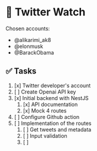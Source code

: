 # 🐣 Twitter Watch
Chosen accounts:
- @alikarimi_ak8
- @elonmusk
- @BarackObama


## ✅ Tasks
1. [x] Twitter developer's account
2. [ ] Create Openai API key
3. [x] Initial backend with NestJS
   1. [x] API documentation
   2. [x] Mock 4 routes
4. [ ] Configure Github action
5. [ ] Implementation of the routes
   1. [ ] Get tweets and metadata
   2. [ ] Input validation
   3. [ ]